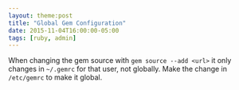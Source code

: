 ```yaml
---
layout: theme:post
title: "Global Gem Configuration"
date: 2015-11-04T16:00:00-05:00
tags: [ruby, admin]
---
```


When changing the gem source with `gem source --add <url>` it only changes in
`~/.gemrc` for that user, not globally. Make the change in `/etc/gemrc` to make
it global.
